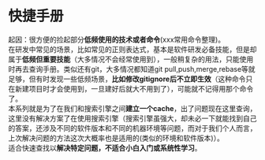 # 快捷手册
起因：很方便的捡起部分**低频使用的技术或者命令**(xxx常用命令整理)。  
在研发中常见的场景，比如常见的正则表达式，基本是软件研发必备技能，但是却属于**低频但重要技能**（大多情况不会经常使用到），一般稍复杂的用法，只能使用时再去查询手册。类似还有git，大多情况都知道git pull,push,merge,rebase等就足够，但有时发现一些低频场景，**比如修改gitignore后不立即生效**（这种命令只在新建项目时才会使用到，一旦建好后就大不用到了），可能就不记得用那个命令了。  
本系列就是为了在我们和搜索引擎之间**建立一个cache**，出了问题现在这里查询，这里没有解决方案了在使用搜索引擎（搜索引擎虽强大，却未必一下就能找到自己的答案，还涉及不同的软件版本和不同的机器环境等问题，而对于我们个人而言，上次解决问题的方法这次大概率也是适用的(类似的环境和软件版本)）。  
适合快速查找以**解决特定问题，不适合小白入门或系统性学习**。  

